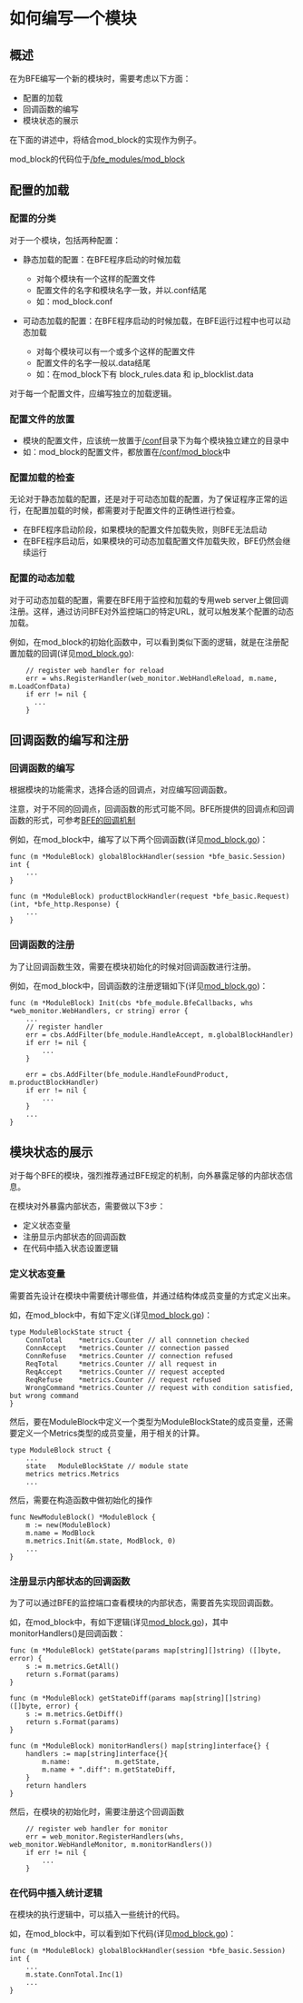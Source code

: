 # 如何编写一个模块

## 概述

在为BFE编写一个新的模块时，需要考虑以下方面：

- 配置的加载
- 回调函数的编写
- 模块状态的展示

在下面的讲述中，将结合mod_block的实现作为例子。

mod_block的代码位于[/bfe_modules/mod_block](https://github.com/bfenetworks/bfe/tree/master/bfe_modules/mod_block)

## 配置的加载

### 配置的分类

对于一个模块，包括两种配置：

- 静态加载的配置：在BFE程序启动的时候加载
    + 对每个模块有一个这样的配置文件
    + 配置文件的名字和模块名字一致，并以.conf结尾
    + 如：mod_block.conf

- 可动态加载的配置：在BFE程序启动的时候加载，在BFE运行过程中也可以动态加载
    + 对每个模块可以有一个或多个这样的配置文件
    + 配置文件的名字一般以.data结尾
    + 如：在mod_block下有 block_rules.data 和 ip_blocklist.data

对于每一个配置文件，应编写独立的加载逻辑。

### 配置文件的放置

- 模块的配置文件，应该统一放置于[/conf](https://github.com/bfenetworks/bfe/tree/master/conf)目录下为每个模块独立建立的目录中
- 如：mod_block的配置文件，都放置在[/conf/mod_block](https://github.com/bfenetworks/bfe/tree/master/conf/mod_block)中


### 配置加载的检查

无论对于静态加载的配置，还是对于可动态加载的配置，为了保证程序正常的运行，在配置加载的时候，都需要对于配置文件的正确性进行检查。

- 在BFE程序启动阶段，如果模块的配置文件加载失败，则BFE无法启动
- 在BFE程序启动后，如果模块的可动态加载配置文件加载失败，BFE仍然会继续运行

### 配置的动态加载

对于可动态加载的配置，需要在BFE用于监控和加载的专用web server上做回调注册。这样，通过访问BFE对外监控端口的特定URL，就可以触发某个配置的动态加载。

例如，在mod_block的初始化函数中，可以看到类似下面的逻辑，就是在注册配置加载的回调(详见[mod_block.go](https://github.com/bfenetworks/bfe/tree/master/bfe_modules/mod_block/mod_block.go)):

```golang
    // register web handler for reload
    err = whs.RegisterHandler(web_monitor.WebHandleReload, m.name, m.LoadConfData)
    if err != nil {
      ...
    }
```

## 回调函数的编写和注册

### 回调函数的编写

根据模块的功能需求，选择合适的回调点，对应编写回调函数。

注意，对于不同的回调点，回调函数的形式可能不同。BFE所提供的回调点和回调函数的形式，可参考[BFE的回调机制](./bfe_callback.md)

例如，在mod_block中，编写了以下两个回调函数(详见[mod_block.go](https://github.com/bfenetworks/bfe/tree/master/bfe_modules/mod_block/mod_block.go))：

```golang
func (m *ModuleBlock) globalBlockHandler(session *bfe_basic.Session) int {
    ...
}

func (m *ModuleBlock) productBlockHandler(request *bfe_basic.Request) (int, *bfe_http.Response) {
    ...
}

```

### 回调函数的注册

为了让回调函数生效，需要在模块初始化的时候对回调函数进行注册。

例如，在mod_block中，回调函数的注册逻辑如下(详见[mod_block.go](https://github.com/bfenetworks/bfe/tree/master/bfe_modules/mod_block/mod_block.go))：

```golang
func (m *ModuleBlock) Init(cbs *bfe_module.BfeCallbacks, whs *web_monitor.WebHandlers, cr string) error {
    ...
    // register handler
    err = cbs.AddFilter(bfe_module.HandleAccept, m.globalBlockHandler)
    if err != nil {
        ...
    }
    
    err = cbs.AddFilter(bfe_module.HandleFoundProduct, m.productBlockHandler)
    if err != nil {
        ...
    }
    ...
}
```

## 模块状态的展示

对于每个BFE的模块，强烈推荐通过BFE规定的机制，向外暴露足够的内部状态信息。

在模块对外暴露内部状态，需要做以下3步：

- 定义状态变量
- 注册显示内部状态的回调函数
- 在代码中插入状态设置逻辑

### 定义状态变量

需要首先设计在模块中需要统计哪些值，并通过结构体成员变量的方式定义出来。

如，在mod_block中，有如下定义(详见[mod_block.go](https://github.com/bfenetworks/bfe/tree/master/bfe_modules/mod_block/mod_block.go))：

```golang
type ModuleBlockState struct {
    ConnTotal    *metrics.Counter // all connnetion checked
    ConnAccept   *metrics.Counter // connection passed
    ConnRefuse   *metrics.Counter // connection refused
    ReqTotal     *metrics.Counter // all request in
    ReqAccept    *metrics.Counter // request accepted
    ReqRefuse    *metrics.Counter // request refused
    WrongCommand *metrics.Counter // request with condition satisfied, but wrong command
}
```

然后，要在ModuleBlock中定义一个类型为ModuleBlockState的成员变量，还需要定义一个Metrics类型的成员变量，用于相关的计算。

```golang
type ModuleBlock struct {
    ...
    state   ModuleBlockState // module state
    metrics metrics.Metrics
    ...
```

然后，需要在构造函数中做初始化的操作

```golang
func NewModuleBlock() *ModuleBlock {
    m := new(ModuleBlock)
    m.name = ModBlock
    m.metrics.Init(&m.state, ModBlock, 0)
    ...
}
```

### 注册显示内部状态的回调函数

为了可以通过BFE的监控端口查看模块的内部状态，需要首先实现回调函数。

如，在mod_block中，有如下逻辑(详见[mod_block.go](https://github.com/bfenetworks/bfe/tree/master/bfe_modules/mod_block/mod_block.go))，其中monitorHandlers()是回调函数：

```golang
func (m *ModuleBlock) getState(params map[string][]string) ([]byte, error) {
    s := m.metrics.GetAll()
    return s.Format(params)
}

func (m *ModuleBlock) getStateDiff(params map[string][]string) ([]byte, error) {
    s := m.metrics.GetDiff()
    return s.Format(params)
}

func (m *ModuleBlock) monitorHandlers() map[string]interface{} {
    handlers := map[string]interface{}{
        m.name:           m.getState,
        m.name + ".diff": m.getStateDiff,
    }
    return handlers
}
```

然后，在模块的初始化时，需要注册这个回调函数

```golang
    // register web handler for monitor
    err = web_monitor.RegisterHandlers(whs, web_monitor.WebHandleMonitor, m.monitorHandlers())
    if err != nil {
        ...
    }
```

### 在代码中插入统计逻辑

在模块的执行逻辑中，可以插入一些统计的代码。

如，在mod_block中，可以看到如下代码(详见[mod_block.go](https://github.com/bfenetworks/bfe/tree/master/bfe_modules/mod_block/mod_block.go))：

```golang
func (m *ModuleBlock) globalBlockHandler(session *bfe_basic.Session) int {
    ...
    m.state.ConnTotal.Inc(1)
    ...
}
```
